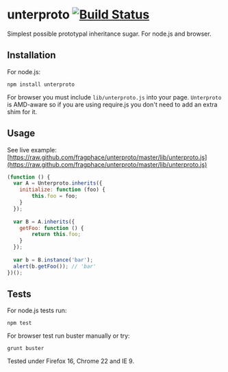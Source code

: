 unterproto [![Build Status](https://secure.travis-ci.org/fragphace/unterproto.png)](http://travis-ci.org/fragphace/unterproto)
==========

Simplest possible prototypal inheritance sugar. For node.js and browser.

## Installation

For node.js:

```
npm install unterproto
```

For browser you must include `lib/unterproto.js` into your page.
`Unterproto` is AMD-aware so if you are using require.js you don't
need to add an extra shim for it.

## Usage

See live example: [https://raw.github.com/fragphace/unterproto/master/lib/unterproto.js](https://raw.github.com/fragphace/unterproto/master/lib/unterproto.js)

```javascript
(function () {
  var A = Unterproto.inherits({
    initialize: function (foo) {
        this.foo = foo;
    }
  });
  
  var B = A.inherits({
    getFoo: function () {
        return this.foo;
    }
  });
  
  var b = B.instance('bar');
  alert(b.getFoo()); // 'bar'
})();
```

## Tests

For node.js tests run:

```
npm test
```

For browser test run buster manually or try:

```
grunt buster
```

Tested under Firefox 16, Chrome 22 and IE 9.